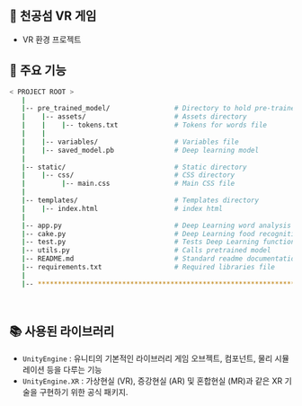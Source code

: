 ## 🤖 천공섬 VR 게임

- VR 환경 프로젝트

## 📂 주요 기능



```bash
< PROJECT ROOT >
   |
   |-- pre_trained_model/                # Directory to hold pre-trained model
   |    |-- assets/                      # Assets directory 
   |    |    |-- tokens.txt              # Tokens for words file         
   |    |
   |    |-- variables/                   # Variables file        
   |    |-- saved_model.pb               # Deep learning model
   |
   |-- static/                           # Static directory
   |    |-- css/                         # CSS directory                     
   |         |-- main.css                # Main CSS file  
   |
   |-- templates/                        # Templates directory
   |    |-- index.html                   # index html
   |
   |-- app.py                            # Deep Learning word analysis
   |-- cake.py                           # Deep Learning food recognition
   |-- test.py                           # Tests Deep Learning function
   |-- utils.py                          # Calls pretrained model
   |-- README.md                         # Standard readme documentation
   |-- requirements.txt                  # Required libraries file
   |
   |-- ************************************************************************
```

<br />

## 📚 사용된 라이브러리

- `UnityEngine` : 유니티의 기본적인 라이브러리 게임 오브젝트, 컴포넌트, 물리 시뮬레이션 등을 다루는 기능
- `UnityEngine.XR` : 가상현실 (VR), 증강현실 (AR) 및 혼합현실 (MR)과 같은 XR 기술을 구현하기 위한 공식 패키지.
